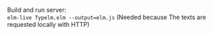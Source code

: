 Build and run server:  
`elm-live Typelm.elm --output=elm.js`
(Needed because The texts are requested locally with HTTP)
